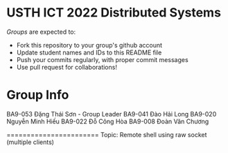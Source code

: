 USTH ICT 2022 Distributed Systems
=====================================

*Groups* are expected to:

* Fork this repository to your group's github account
* Update student names and IDs to this README file
* Push your commits regularly, with proper commit messages
* Use pull request for collaborations!

Group Info
=======================

BA9-053	Đặng Thái Sơn - Group Leader
BA9-041	Đào Hải Long
BA9-020	Nguyễn Minh Hiếu
BA9-022	Đỗ Công Hòa
BA9-008	Đoàn Văn Chương

=======================
Topic: Remote shell using raw socket (multiple clients)